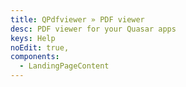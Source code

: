 ```yaml
---
title: QPdfviewer » PDF viewer
desc: PDF viewer for your Quasar apps
keys: Help
noEdit: true,
components:
  - LandingPageContent
---
```

<landing-page-content />
